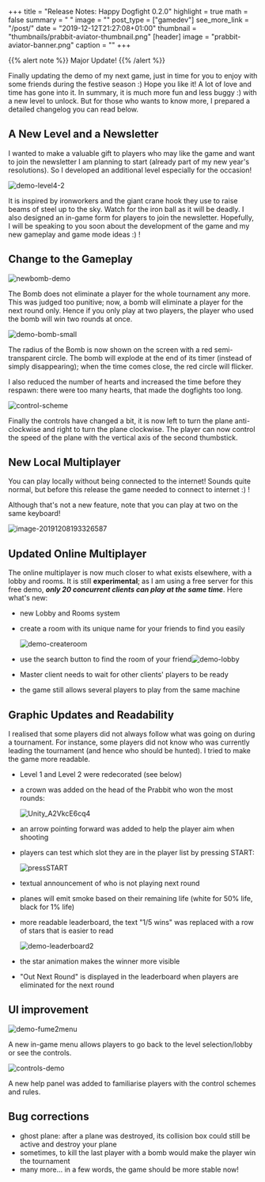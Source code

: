 +++
title = "Release Notes: Happy Dogfight 0.2.0"
highlight = true
math = false
summary = " "
image = ""
post_type = ["gamedev"]
see_more_link = "/post/"
date = "2019-12-12T21:27:08+01:00"
thumbnail = "thumbnails/prabbit-aviator-thumbnail.png"
[header]
image = "prabbit-aviator-banner.png"
caption = ""
+++

{{% alert note %}}
Major Update!
{{% /alert %}}

Finally updating the demo of my next game, just in time for you to enjoy with some friends during the festive season :) Hope you like it! A lot of love and time has gone into it. In summary, it is much more fun and less buggy :) with a new level to unlock. But for those who wants to know more, I prepared a detailed changelog you can read below.

## A New Level and a Newsletter

I wanted to make a valuable gift to players who may like the game and want to join the newsletter I am planning to start (already part of my new year's resolutions). So I developed an additional level especially for the occasion!

![demo-level4-2](/Blog/img/gamedev/notes_happydogfights_020/demo-level4-2.gif)

It is inspired by ironworkers and the giant crane hook they use to raise beams of steel up to the sky. Watch for the iron ball as it will be deadly.
I also designed an in-game form for players to join the newsletter. 
Hopefully, I will be speaking to you soon about the development of the game and my new gameplay and game mode ideas :) !

## Change to the Gameplay

![newbomb-demo](/Blog/img/gamedev/notes_happydogfights_020/newbomb-demo.gif)

The Bomb does not eliminate a player for the whole tournament any more. This was judged too punitive; now, a bomb will eliminate a player for the next round only. Hence if you only play at two players, the player who used the bomb will win two rounds at once.

![demo-bomb-small](/Blog/img/gamedev/notes_happydogfights_020/demo-bomb-small.gif)

The radius of the Bomb is now shown on the screen with a red semi-transparent circle.
The bomb will explode at the end of its timer (instead of simply disappearing); when the time comes close, the red circle will flicker.

I also reduced the number of hearts and increased the time before they respawn: there were too many hearts, that made the dogfights too long.

![control-scheme](/Blog/img/gamedev/notes_happydogfights_020/control-scheme.gif)

Finally the controls have changed a bit, it is now left to turn the plane anti-clockwise and right to turn the plane clockwise. The player can now control the speed of the plane with the vertical axis of the second thumbstick.

## New Local Multiplayer

You can play locally without being connected to the internet! Sounds quite normal, but before this release the game needed to connect to internet :) !

Although that's not a new feature, note that you can play at two on the same keyboard!

![image-20191208193326587](/Blog/img/gamedev/notes_happydogfights_020/image-20191208193326587.png)

## Updated Online Multiplayer

The online multiplayer is now much closer to what exists elsewhere, with a lobby and rooms. It is still **experimental**; as I am using a free server for this free demo, ***only 20 concurrent clients can play at the same time***. Here what's new:

- new Lobby and Rooms system

- create a room with its unique name for your friends to find you easily

  ![demo-createroom](/Blog/img/gamedev/notes_happydogfights_020/demo-createroom.gif)

- use the search button to find the room of your friend![demo-lobby](/Blog/img/gamedev/notes_happydogfights_020/demo-lobby.gif)

- Master client needs to wait for other clients' players to be ready

- the game still allows several players to play from the same machine

## Graphic Updates and Readability

I realised that some players did not always follow what was going on during a tournament. For instance, some players did not know who was currently leading the tournament (and hence who should be hunted). I tried to make the game more readable.

- Level 1 and Level 2 were redecorated (see below)

- a crown was added on the head of the Prabbit who won the most rounds:

  ![Unity_A2VkcE6cq4](/Blog/img/gamedev/notes_happydogfights_020/Unity_A2VkcE6cq4.png)

- an arrow pointing forward was added to help the player aim when shooting

- players can test which slot they are in the player list by pressing START:

  ![pressSTART](/Blog/img/gamedev/notes_happydogfights_020/pressSTART.gif)

- textual announcement of who is not playing next round

- planes will emit smoke based on their remaining life (white for 50% life, black for 1% life)

- more readable leaderboard, the text "1/5 wins" was replaced with a row of stars that is easier to read

  ![demo-leaderboard2](/Blog/img/gamedev/notes_happydogfights_020/demo-leaderboard2.gif)

- the star animation makes the winner more visible

- "Out Next Round" is displayed in the leaderboard when players are eliminated for the next round


## UI improvement
![demo-fume2menu](/Blog/img/gamedev/notes_happydogfights_020/demo-fume2menu.gif)

A new in-game menu allows players to go back to the level selection/lobby or see the controls.

![controls-demo](/Blog/img/gamedev/notes_happydogfights_020/controls-demo.gif)

A new help panel was added to familiarise players with the control schemes and rules.


## Bug corrections
- ghost plane: after a plane was destroyed, its collision box could still be active and destroy your plane
- sometimes, to kill the last player with a bomb would make the player win the tournament
- many more... in a few words, the game should be more stable now!